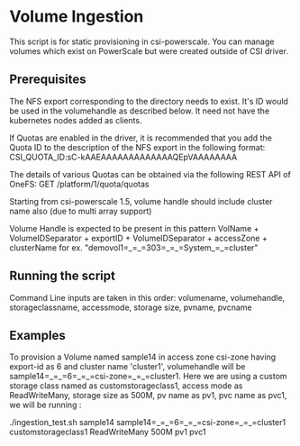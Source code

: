# Volume Ingestion
This script is for static provisioning in csi-powerscale. You can manage volumes which exist on PowerScale but were created outside of CSI driver.
## Prerequisites
The NFS export corresponding to the directory needs to exist. It's ID would be used in the volumehandle as described below. It need not have the kubernetes nodes added as clients. 

If Quotas are enabled in the driver, it is recommended that you add the Quota ID to the description of the NFS export in the following format:
CSI_QUOTA_ID:sC-kAAEAAAAAAAAAAAAAQEpVAAAAAAAA

The details of various Quotas can be obtained via the following REST API of OneFS:
GET 
/platform/1/quota/quotas

Starting from csi-powerscale 1.5, volume handle should include cluster name also (due to multi array support)

Volume Handle is expected to be present in this pattern VolName + VolumeIDSeparator + exportID + VolumeIDSeparator + accessZone + clusterName for ex. "demovol1=\_=\_=303=\_=\_=System_=\_=cluster"

## Running the script
Command Line inputs are taken in this order: volumename, volumehandle, storageclassname, accessmode, storage size, pvname, pvcname 
## Examples
To provision a Volume named sample14 in access zone csi-zone having export-id as 6 and cluster name 'cluster1', volumehandle will be sample14=\_=\_=6=\_=\_=csi-zone=\_=\_=cluster1. Here we are using a custom storage class named as customstorageclass1, access mode as ReadWriteMany, storage size as 500M, pv name as pv1, pvc name as pvc1, we will be running :

./ingestion_test.sh sample14 sample14=\_=\_=6=\_=\_=csi-zone=\_=\_=cluster1 customstorageclass1 ReadWriteMany 500M pv1 pvc1
